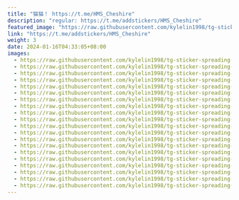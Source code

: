 ```yaml
---
title: "猫猫！ https://t.me/HMS_Cheshire"
description: "regular: https://t.me/addstickers/HMS_Cheshire"
featured_image: "https://raw.githubusercontent.com/kylelin1998/tg-sticker-spreading-worldwide-images/main/img/e9925cb0-a452-4dc2-a5f7-1d0793bb9071.jpg"
link: "https://t.me/addstickers/HMS_Cheshire"
weight: 3
date: 2024-01-16T04:33:05+08:00
images:
  - https://raw.githubusercontent.com/kylelin1998/tg-sticker-spreading-worldwide-images/main/img/e9925cb0-a452-4dc2-a5f7-1d0793bb9071.jpg
  - https://raw.githubusercontent.com/kylelin1998/tg-sticker-spreading-worldwide-images/main/img/ac14d0a0-1df5-4469-9ee6-46edb1a7101b.jpg
  - https://raw.githubusercontent.com/kylelin1998/tg-sticker-spreading-worldwide-images/main/img/de2296d3-e0d5-4082-b92e-3f428241d4b5.jpg
  - https://raw.githubusercontent.com/kylelin1998/tg-sticker-spreading-worldwide-images/main/img/c763d553-ad6e-412c-a720-006b0e31bfc5.jpg
  - https://raw.githubusercontent.com/kylelin1998/tg-sticker-spreading-worldwide-images/main/img/5f3163e4-7d16-4ae4-999f-d742d028f261.jpg
  - https://raw.githubusercontent.com/kylelin1998/tg-sticker-spreading-worldwide-images/main/img/b345caa3-5d8d-4f3a-9454-6bebcade4f82.jpg
  - https://raw.githubusercontent.com/kylelin1998/tg-sticker-spreading-worldwide-images/main/img/f6c67291-0889-4623-9dc2-4f8ec32314a0.jpg
  - https://raw.githubusercontent.com/kylelin1998/tg-sticker-spreading-worldwide-images/main/img/3dcbf079-186c-49a4-91fd-9d5b7fe0b5e6.jpg
  - https://raw.githubusercontent.com/kylelin1998/tg-sticker-spreading-worldwide-images/main/img/362debfd-1114-4663-9390-3f5fd7345dbc.jpg
  - https://raw.githubusercontent.com/kylelin1998/tg-sticker-spreading-worldwide-images/main/img/21917baf-7fd9-47cc-9db3-40c91bb051b4.jpg
  - https://raw.githubusercontent.com/kylelin1998/tg-sticker-spreading-worldwide-images/main/img/b3d76b6f-559f-49bd-8ad3-7eccbb496453.jpg
  - https://raw.githubusercontent.com/kylelin1998/tg-sticker-spreading-worldwide-images/main/img/19ef20e3-d702-468e-bba8-a44ec7d50d69.jpg
  - https://raw.githubusercontent.com/kylelin1998/tg-sticker-spreading-worldwide-images/main/img/db6c3e36-5211-4dc4-ab77-049cf8ecb085.jpg
  - https://raw.githubusercontent.com/kylelin1998/tg-sticker-spreading-worldwide-images/main/img/49aed604-bd13-44a7-acb3-e3c3ce5884a8.jpg
  - https://raw.githubusercontent.com/kylelin1998/tg-sticker-spreading-worldwide-images/main/img/ad8759d3-2037-4512-99b4-69dbd5f1a12c.jpg
  - https://raw.githubusercontent.com/kylelin1998/tg-sticker-spreading-worldwide-images/main/img/c3e12bda-b208-49c3-95a0-edd802a762b3.jpg
  - https://raw.githubusercontent.com/kylelin1998/tg-sticker-spreading-worldwide-images/main/img/7169455d-3c3b-4c31-91f8-7123753006db.jpg
  - https://raw.githubusercontent.com/kylelin1998/tg-sticker-spreading-worldwide-images/main/img/cb764f2b-3c13-4586-837e-744ae3b6781b.jpg
  - https://raw.githubusercontent.com/kylelin1998/tg-sticker-spreading-worldwide-images/main/img/4439cc2b-fa14-4215-a222-0763c5b578dc.jpg
  - https://raw.githubusercontent.com/kylelin1998/tg-sticker-spreading-worldwide-images/main/img/92cae74e-3ced-4038-949c-fcbaf7df2885.jpg
---
```

